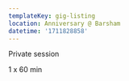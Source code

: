 ```yaml
---
templateKey: gig-listing
location: Anniversary @ Barsham
datetime: '1711828858'
---
```

P﻿rivate session

1﻿ x 60 min